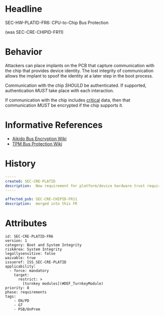 # Headline
SEC-HW-PLATID-FR6: CPU-to-Chip Bus Protection 

(was SEC-CRE-CHIPID-FR11)

# Behavior
Attackers can place implants on the PCB that capture communication with the chip that provides device identity. The lost integrity of communication allows the implant to spoof the identity at a later step in the boot process.

Communication with the chip _SHOULD_ be authenticated. If supported, authentication _MUST_ take place with each interaction.

If communication with the chip includes [critical](#DEF_Critical) data, then that communication _MUST_ be encrypted if the chip supports it.

# Informative References

* [Aikido Bus Encryption Wiki](https://wiki.cisco.com/display/TAMAIKIDO/Aikido+Bus+Encryption)
* [TPM Bus Protection Wiki](https://wiki.cisco.com/display/TAMAIKIDO/TPM+Bus+Protection)

# History
```yaml
-----
created: SEC-CRE-PLATID
description:  New requirement for platform/device hardware trust requirements
-----

affected_psb: SEC-CRE-CHIPID-FR11
description:  merged into this FR 

```

# Attributes

    id: SEC-CRE-PLATID-FR6
    version: 1
    category: Boot and System Integrity
    riskArea: System Integrity
    legallysensitive: false
    waivable: true
    issueref: ISS_SEC-CRE-PLATID
    applicability:
      - force: mandatory
        target:
          restrict: >
            [turnkey modules](#DEF_TurnkeyModule)
    priority: 8
    phase: requirements
    tags:
        - EN/PD
        - G7
        - PSB/OnPrem
